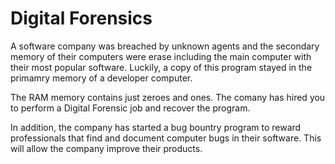 # Digital Forensics

A software company was breached by unknown agents and the secondary memory of their computers were erase including the main computer with their most popular software. Luckily, a copy of this program stayed in the primamry memory of a developer computer.

The RAM memory contains just zeroes and ones. The comany has hired you to perform a Digital Forensic job and recover the program.

In addition, the company has started a bug bountry program to reward professionals that find and document computer bugs in their software. This will allow the company improve their products.
